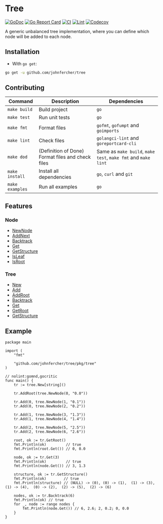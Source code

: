 # Tree

[![GoDoc](https://godoc.org/github.com/johnfercher/tree?status.svg)](https://godoc.org/github.com/johnfercher/tree)
[![Go Report Card](https://goreportcard.com/badge/github.com/johnfercher/tree)](https://goreportcard.com/report/github.com/johnfercher/tree)
[![CI](https://github.com/johnfercher/tree/actions/workflows/goci.yml/badge.svg)](https://github.com/johnfercher/tree/actions/workflows/goci.yml)
[![Lint](https://github.com/johnfercher/tree/actions/workflows/golangci-lint.yml/badge.svg)](https://github.com/johnfercher/tree/actions/workflows/golangci-lint.yml)
[![Codecov](https://codecov.io/gh/johnfercher/tree/branch/main/graph/badge.svg)](https://codecov.io/gh/johnfercher/tree)

A generic unbalanced tree implementation, where you can define which node will be added to each node.

## Installation

* With `go get`:

```bash
go get -u github.com/johnfercher/tree
```

## Contributing

| Command         | Description                                       | Dependencies                                                  |
|-----------------|---------------------------------------------------|---------------------------------------------------------------|
| `make build`    | Build project                                     | `go`                                                          |
| `make test`     | Run unit tests                                    | `go`                                                          |
| `make fmt`      | Format files                                      | `gofmt`, `gofumpt` and `goimports`                            |
| `make lint`     | Check files                                       | `golangci-lint` and `goreportcard-cli`                        |
| `make dod`      | (Definition of Done) Format files and check files | Same as `make build`, `make test`, `make fmt` and `make lint` | 
| `make install`  | Install all dependencies                          | `go`, `curl` and `git`                                        |
| `make examples` | Run all examples                                  | `go`                                                          |

## Features
### Node
* [NewNode](https://pkg.go.dev/github.com/johnfercher/tree/pkg/tree#NewNode)
* [AddNext](https://pkg.go.dev/github.com/johnfercher/tree/pkg/tree#Node.AddNext)
* [Backtrack](https://pkg.go.dev/github.com/johnfercher/tree/pkg/tree#Node.Backtrack)
* [Get](https://pkg.go.dev/github.com/johnfercher/tree/pkg/tree#Node.Get)
* [GetStructure](https://pkg.go.dev/github.com/johnfercher/tree/pkg/tree#Node.GetStructure)
* [IsLeaf](https://pkg.go.dev/github.com/johnfercher/tree/pkg/tree#Node.IsLeaf)
* [IsRoot](https://pkg.go.dev/github.com/johnfercher/tree/pkg/tree#Node.IsLeaf)

### Tree
* [New](https://pkg.go.dev/github.com/johnfercher/tree/pkg/tree#New)
* [Add](https://pkg.go.dev/github.com/johnfercher/tree/pkg/tree#Tree.Add)
* [AddRoot](https://pkg.go.dev/github.com/johnfercher/tree/pkg/tree#Tree.AddRoot)
* [Backtrack](https://pkg.go.dev/github.com/johnfercher/tree/pkg/tree#Tree.Backtrack)
* [Get](https://pkg.go.dev/github.com/johnfercher/tree/pkg/tree#Tree.Get)
* [GetRoot](https://pkg.go.dev/github.com/johnfercher/tree/pkg/tree#Tree.GetRoot)
* [GetStructure](https://pkg.go.dev/github.com/johnfercher/tree/pkg/tree#Tree.GetStructure)

## Example

```golang
package main

import (
	"fmt"

	"github.com/johnfercher/tree/pkg/tree"
)

// nolint:gomnd,gocritic
func main() {
	tr := tree.New[string]()

	tr.AddRoot(tree.NewNode(0, "0.0"))

	tr.Add(0, tree.NewNode(1, "0.1"))
	tr.Add(0, tree.NewNode(2, "0.2"))

	tr.Add(1, tree.NewNode(3, "1.3"))
	tr.Add(1, tree.NewNode(4, "1.4"))

	tr.Add(2, tree.NewNode(5, "2.5"))
	tr.Add(2, tree.NewNode(6, "2.6"))

	root, ok := tr.GetRoot()
	fmt.Println(ok)         // true
	fmt.Println(root.Get()) // 0, 0.0

	node, ok := tr.Get(3)
	fmt.Println(ok)         // true
	fmt.Println(node.Get()) // 3, 1.3

	structure, ok := tr.GetStructure()
	fmt.Println(ok)        // true
	fmt.Println(structure) // (NULL) -> (0), (0) -> (1),  (1) -> (3),  (1) -> (4),  (0) -> (2),  (2) -> (5),  (2) -> (6)

	nodes, ok := tr.Backtrack(6)
	fmt.Println(ok) // true
	for _, node := range nodes {
		fmt.Println(node.Get()) // 6, 2.6; 2, 0.2; 0, 0.0
	}
}
```
